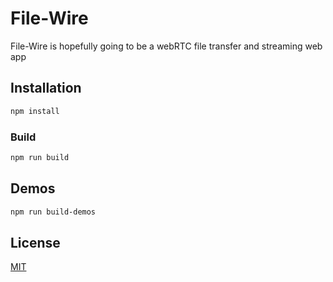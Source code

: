# File-Wire

File-Wire is hopefully going to be a webRTC file transfer and streaming web app

## Installation
```bash
npm install
```

### Build
```bash
npm run build
```

## Demos
```bash
npm run build-demos
```


## License
[MIT](https://choosealicense.com/licenses/mit/)